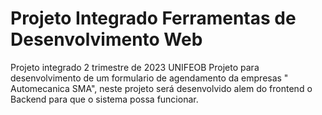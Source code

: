 # Projeto Integrado Ferramentas de Desenvolvimento Web
 Projeto integrado 2 trimestre de 2023 UNIFEOB
Projeto  para desenvolvimento de um formulario de agendamento da empresas " Automecanica SMA", neste projeto será desenvolvido alem do frontend o Backend para que o sistema possa funcionar. 
